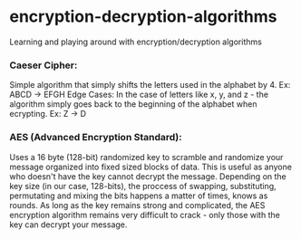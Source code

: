# encryption-decryption-algorithms
Learning and playing around with encryption/decryption algorithms


### Caeser Cipher:
Simple algorithm that simply shifts the letters used in the alphabet by 4. 
Ex: ABCD -> EFGH
Edge Cases: In the case of letters like x, y, and z - the algorithm simply goes back to the beginning of the alphabet when ecrypting.
Ex: Z -> D

### AES (Advanced Encryption Standard):
Uses a 16 byte (128-bit) randomized key to scramble and randomize your message organized into fixed sized blocks of data. This is useful as anyone who doesn't have the key cannot decrypt the message. Depending on the key size (in our case, 128-bits), the proccess of swapping, substituting, permutating and mixing the bits happens a matter of times, knows as rounds. As long as the key remains strong and complicated, the AES encryption algorithm remains very difficult to crack - only those with the key can decrypt your message.
